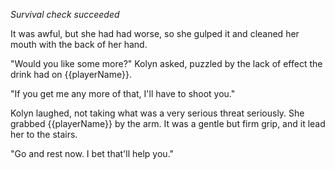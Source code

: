 _Survival check succeeded_

It was awful, but she had had worse, so she gulped it and cleaned her mouth with the back of her hand.

"Would you like some more?" Kolyn asked, puzzled by the lack of effect the drink had on {{playerName}}.

"If you get me any more of that, I'll have to shoot you."

Kolyn laughed, not taking what was a very serious threat seriously. She grabbed {{playerName}} by the arm. It was a gentle but firm grip, and it lead her to the stairs.

"Go and rest now. I bet that'll help you."
